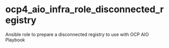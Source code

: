 # ocp4_aio_infra_role_disconnected_registry
Ansible role to prepare a disconnected registry to use with OCP AIO Playbook
